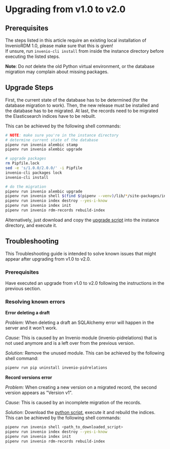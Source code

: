 # Upgrading from v1.0 to v2.0


## Prerequisites

The steps listed in this article require an existing local installation of InvenioRDM 1.0, please make sure that this is given!  
If unsure, run `invenio-cli install` from inside the instance directory before executing the listed steps.

**Note**: Do *not* delete the old Python virtual environment, or the database migration may complain about missing packages.


## Upgrade Steps

First, the current state of the database has to be determined (for the database migration to work).
Then, the new release must be installed and the database has to be migrated.
At last, the records need to be migrated the Elasticsearch indices have to be rebuilt.

This can be achieved by the following shell commands:

~~~bash
# NOTE: make sure you're in the instance directory
# determine current state of the database
pipenv run invenio alembic stamp
pipenv run invenio alembic upgrade

# upgrade packages
rm Pipfile.lock
sed -e 's/1.0.0/2.0.0/' -i Pipfile
invenio-cli packages lock
invenio-cli install

# do the migration
pipenv run invenio alembic upgrade
pipenv run invenio shell $(find $(pipenv --venv)/lib/*/site-packages/invenio_app_rdm -name migrate_1_0_records_to_2_0.py)
pipenv run invenio index destroy --yes-i-know
pipenv run invenio index init
pipenv run invenio rdm-records rebuild-index
~~~

Alternatively, just download and copy the [upgrade script](./scripts/upgrade-rdm-1.0-to-2.0.sh) into the instance directory, and execute it.

## Troubleshooting

This Troubleshooting guide is intended to solve known issues that might appear after upgrading from v1.0 to v2.0.

### Prerequisites

Have executed an upgrade from v1.0 to v2.0 following the instructions in the previous section.

### Resolving known errors

**Error deleting a draft**

*Problem:* When deleting a draft an SQLAlchemy error will happen in the server and it won't work.

*Cause:* This is caused by an Invenio module (invenio-pidrelations) that is not used anymore and is a left over from the previous version.

*Solution:* Remove the unused module. This can be achieved by the following shell command:

~~~bash
pipenv run pip uninstall invenio-pidrelations
~~~

**Record versions error**

*Problem:* When creating a new version on a migrated record, the second version appears as "Version v1".

*Cause:* This is caused by an incomplete migration of the records.

*Solution*: Download the [python script](./scripts/fix_migrated_records_from_1_0_to_2_0.py), execute it and rebuild the indices. This can be achieved by the following shell commands:

~~~bash
pipenv run invenio shell <path_to_downloaded_script>
pipenv run invenio index destroy --yes-i-know
pipenv run invenio index init
pipenv run invenio rdm-records rebuild-index
~~~
